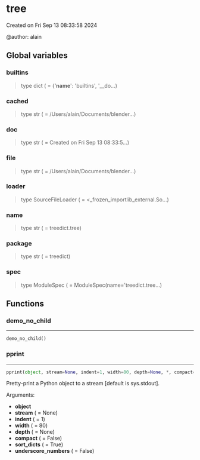 # tree

Created on Fri Sep 13 08:33:58 2024

@author: alain

## Global variables

### __builtins__


> type dict ( = {'__name__': 'builtins', '__do...)



### __cached__


> type str ( = /Users/alain/Documents/blender...)



### __doc__


> type str ( = 
Created on Fri Sep 13 08:33:5...)



### __file__


> type str ( = /Users/alain/Documents/blender...)



### __loader__


> type SourceFileLoader ( = <_frozen_importlib_external.So...)



### __name__


> type str ( = treedict.tree)



### __package__


> type str ( = treedict)



### __spec__


> type ModuleSpec ( = ModuleSpec(name='treedict.tree...)



## Functions

### demo_no_child

----------



``` python
demo_no_child()
```



### pprint

----------



``` python
pprint(object, stream=None, indent=1, width=80, depth=None, *, compact=False, sort_dicts=True, underscore_numbers=False)
```

Pretty-print a Python object to a stream [default is sys.stdout].

Arguments:
- **object**
- **stream** ( = None)
- **indent** ( = 1)
- **width** ( = 80)
- **depth** ( = None)
- **compact** ( = False)
- **sort_dicts** ( = True)
- **underscore_numbers** ( = False)

